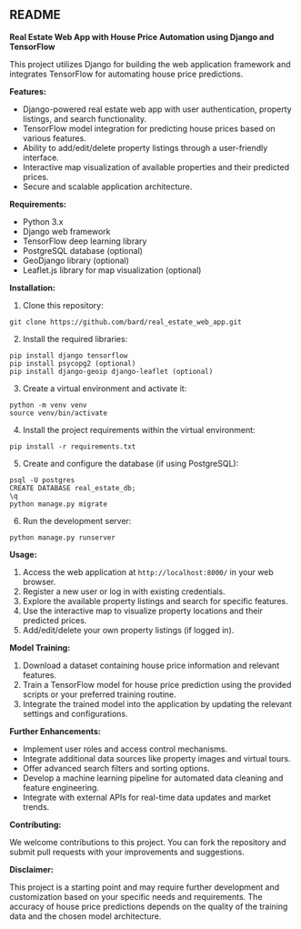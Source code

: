 ## README

**Real Estate Web App with House Price Automation using Django and TensorFlow**

This project utilizes Django for building the web application framework and integrates TensorFlow for automating house price predictions.

**Features:**

* Django-powered real estate web app with user authentication, property listings, and search functionality.
* TensorFlow model integration for predicting house prices based on various features.
* Ability to add/edit/delete property listings through a user-friendly interface.
* Interactive map visualization of available properties and their predicted prices.
* Secure and scalable application architecture.

**Requirements:**

* Python 3.x
* Django web framework
* TensorFlow deep learning library
* PostgreSQL database (optional)
* GeoDjango library (optional)
* Leaflet.js library for map visualization (optional)

**Installation:**

1. Clone this repository:
```
git clone https://github.com/bard/real_estate_web_app.git
```
2. Install the required libraries:
```
pip install django tensorflow
pip install psycopg2 (optional)
pip install django-geoip django-leaflet (optional)
```
3. Create a virtual environment and activate it:
```
python -m venv venv
source venv/bin/activate
```
4. Install the project requirements within the virtual environment:
```
pip install -r requirements.txt
```
5. Create and configure the database (if using PostgreSQL):
```
psql -U postgres
CREATE DATABASE real_estate_db;
\q
python manage.py migrate
```
6. Run the development server:
```
python manage.py runserver
```

**Usage:**

1. Access the web application at `http://localhost:8000/` in your web browser.
2. Register a new user or log in with existing credentials.
3. Explore the available property listings and search for specific features.
4. Use the interactive map to visualize property locations and their predicted prices.
5. Add/edit/delete your own property listings (if logged in).

**Model Training:**

1. Download a dataset containing house price information and relevant features.
2. Train a TensorFlow model for house price prediction using the provided scripts or your preferred training routine.
3. Integrate the trained model into the application by updating the relevant settings and configurations.

**Further Enhancements:**

* Implement user roles and access control mechanisms.
* Integrate additional data sources like property images and virtual tours.
* Offer advanced search filters and sorting options.
* Develop a machine learning pipeline for automated data cleaning and feature engineering.
* Integrate with external APIs for real-time data updates and market trends.

**Contributing:**

We welcome contributions to this project. You can fork the repository and submit pull requests with your improvements and suggestions.

**Disclaimer:**

This project is a starting point and may require further development and customization based on your specific needs and requirements. The accuracy of house price predictions depends on the quality of the training data and the chosen model architecture.
